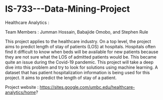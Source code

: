 # IS-733---Data-Mining-Project

Healthcare Analytics :

Team Members : Jumman Hossain, Babajide Omobo, and Stephen Rule

This project applies to the healthcare industry. On a top level, the project aims to predict length of stay of patients (LOS)  at hospitals. 
Hospitals often find it difficult to know when beds will be available for new patients because they are not sure what the LOS of admitted patients would be.  This became quite an issue during the Covid-19 pandemic. This project will  take a deep dive into this problem and try to look for solutions using machine learning.
A dataset that has patient hospitalization information is being used for this project.   It aims to predict the length of stay of a patient. 

Project website : https://sites.google.com/umbc.edu/healthcare-analytics/home?
